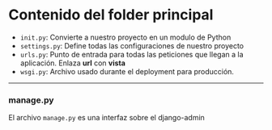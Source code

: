 # Contenido del folder principal

* `init.py`: Convierte a nuestro proyecto en un modulo de Python
* `settings.py`: Define todas las configuraciones de nuestro proyecto
* `urls.py`: Punto de entrada para todas las peticiones que llegan a la aplicación. Enlaza **url** con **vista**
* `wsgi.py`: Archivo usado durante el deployment para producción.

***

### manage.py

El archivo `manage.py` es una interfaz sobre el django-admin
